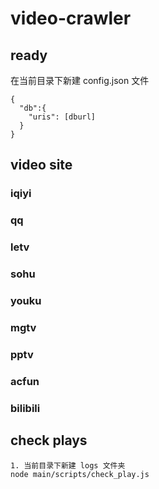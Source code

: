 # video-crawler

## ready
在当前目录下新建 config.json 文件
  ```
  {
    "db":{
      "uris": [dburl]
    }
  }
  ```

## video site

### iqiyi

### qq

### letv

### sohu

### youku

### mgtv

### pptv

### acfun

### bilibili


## check plays
  ```
  1. 当前目录下新建 logs 文件夹
  node main/scripts/check_play.js
  ```
